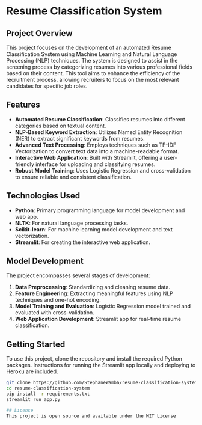 # Resume Classification System

## Project Overview

This project focuses on the development of an automated Resume Classification System using Machine Learning and Natural Language Processing (NLP) techniques. The system is designed to assist in the screening process by categorizing resumes into various professional fields based on their content. This tool aims to enhance the efficiency of the recruitment process, allowing recruiters to focus on the most relevant candidates for specific job roles.

## Features

- **Automated Resume Classification**: Classifies resumes into different categories based on textual content.
- **NLP-Based Keyword Extraction**: Utilizes Named Entity Recognition (NER) to extract significant keywords from resumes.
- **Advanced Text Processing**: Employs techniques such as TF-IDF Vectorization to convert text data into a machine-readable format.
- **Interactive Web Application**: Built with Streamlit, offering a user-friendly interface for uploading and classifying resumes.
- **Robust Model Training**: Uses Logistic Regression and cross-validation to ensure reliable and consistent classification.

## Technologies Used

- **Python**: Primary programming language for model development and web app.
- **NLTK**: For natural language processing tasks.
- **Scikit-learn**: For machine learning model development and text vectorization.
- **Streamlit**: For creating the interactive web application.

## Model Development

The project encompasses several stages of development:

1. **Data Preprocessing**: Standardizing and cleaning resume data.
2. **Feature Engineering**: Extracting meaningful features using NLP techniques and one-hot encoding.
3. **Model Training and Evaluation**: Logistic Regression model trained and evaluated with cross-validation.
4. **Web Application Development**: Streamlit app for real-time resume classification.

## Getting Started

To use this project, clone the repository and install the required Python packages. Instructions for running the Streamlit app locally and deploying to Heroku are included.

```bash
git clone https://github.com/StephaneWamba/resume-classification-system.git
cd resume-classification-system
pip install -r requirements.txt
streamlit run app.py

## License
This project is open source and available under the MIT License

